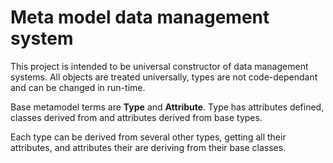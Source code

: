Meta model data management system
=================================

This project is intended to be universal
constructor of data management systems.
All objects are treated universally, types
are not code-dependant and can be changed
in run-time.

Base metamodel terms are **Type** and **Attribute**.
Type has attributes defined, classes derived from and
attributes derived from base types.

Each type can be derived from several other types,
getting all their attributes, and attributes their
are deriving from their base classes.